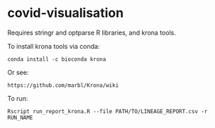 # covid-visualisation

 Requires stringr and optparse R libraries, and krona tools. 

 To install krona tools via conda:

    conda install -c bioconda krona

Or see: 

    https://github.com/marbl/Krona/wiki


To run:

    Rscript run_report_krona.R --file PATH/TO/LINEAGE_REPORT.csv -r RUN_NAME

